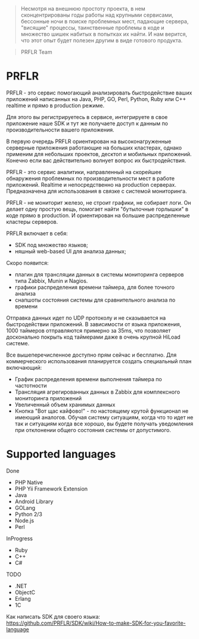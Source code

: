 > Несмотря на внешнюю простоту проекта, в нем сконцентрированы годы работы над крупными сервисами, бессонные ночи в поиске проблемных мест, падающие сервера, "висящие" процессы, таинственные проблемы в коде и множество шишек набитых в попытках их найти. И нам верится, что этот опыт будет полезен другим в виде готового продукта.

> PRFLR Team

PRFLR
=====

PRFLR - это сервис помогающий анализировать быстродействие ваших приложений написанных на Java, PHP, GO, Perl, Python, Ruby или C++  realtime и прямо в production режиме. 

Для этого вы регистрируетесь в сервисе, интегрируете в свое приложение наше SDK и тут же получаете доступ к данным по производительности вашего приложения. 

В первую очередь PRFLR ориентирован на высоконагруженные серверные приложения работающие на больших кластерах, однако применим для небольших проектов, десктоп и мобильных приложений. Конечно если вас действительно волнует вопрос их быстродействия.

PRFLR - это сервис аналитики, направленный на скорейшее обнаружения проблемных по производительности мест в работе приложений.  Realtime и непосредственно на production серверах. Предназначена для использования в связке с системой мониторинга. 

PRFLR - не мониторит железо, не строит графики, не собирает логи.  Он делает одну простую вещь, помогает найти "бутылочные горлышки" в коде прямо в production. И ориентирован на большие распределенные кластеры серверов.

PRFLR включает в себя:
*  SDK под множество языков;
*  няшный web-based UI для анализа данных;
  
Скоро появится:
*  плагин для трансляции данных в системы мониторинга серверов типа Zabbix, Munin и Nagios.
*  графики распределения времени таймера, для более точного анализа
*  снапшоты состояния системы для сравнительного анализа по времени

Отправка данных идет по UDP протоколу и не сказывается на быстродействии  приложений.  В зависимости от языка приложения, 1000 таймеров отправляются примерно за 35ms,  что позволяет досконально покрыть код таймерами даже в очень крупной HiLoad системе.    

 
Все вышеперечисленное доступно прям сейчас и бесплатно. Для коммерческого использования планируется создать специальный план включающий:
* График распределения времени выполнения таймера по частотности
* Трансляция агрегированных данных в Zabbix для комплексного мониторинга приложений
* Увеличенный объем хранимых данных
* Кнопка "Вот щас кайфово!"  - по настоящему крутой функционал не имеющий аналогов. Обучая систему ситуациям,  когда что то идет не так и ситуациям когда все хорошо,  вы будете получать уведомления при отклонении общего состояния системы от допустимого.



Supported languages
=====

Done
* PHP Native
* PHP Yii Framework Extension
* Java
* Android Library
* GOLang
* Python 2/3
* Node.js
* Perl

InProgress
* Ruby
* С++
* C#

TODO
* .NET
* ObjectC
* Erlang
* 1С

Как написать SDK для своего языка: https://github.com/PRFLR/SDK/wiki/How-to-make-SDK-for-you-favorite-language
